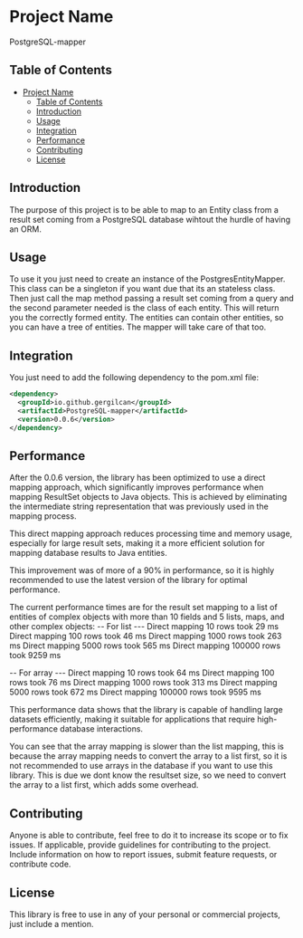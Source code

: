 # Project Name

PostgreSQL-mapper

## Table of Contents

- [Project Name](#project-name)
  - [Table of Contents](#table-of-contents)
  - [Introduction](#introduction)
  - [Usage](#usage)
  - [Integration](#integration)
  - [Performance](#performance)
  - [Contributing](#contributing)
  - [License](#license)

## Introduction

The purpose of this project is to be able to map to an Entity class from a result set coming from a PostgreSQL database wihtout the hurdle of having an ORM.

## Usage

To use it you just need to create an instance of the PostgresEntityMapper. This class can be a singleton if you want due that its an stateless class.
Then just call the map method passing a result set coming from a query and the second parameter needed is the class of each entity. This will return you the correctly formed
entity.
The entities can contain other entities, so you can have a tree of entities. The mapper will take care of that too.

## Integration

You just need to add the following dependency to the pom.xml file:

```xml
<dependency>
  <groupId>io.github.gergilcan</groupId>
  <artifactId>PostgreSQL-mapper</artifactId>
  <version>0.0.6</version>
</dependency>
```

## Performance

After the 0.0.6 version, the library has been optimized to use a direct mapping approach, which significantly improves performance when mapping ResultSet objects to Java objects. This is achieved by eliminating the intermediate string representation that was previously used in the mapping process.

This direct mapping approach reduces processing time and memory usage, especially for large result sets, making it a more efficient solution for mapping database results to Java entities.

This improvement was of more of a 90% in performance, so it is highly recommended to use the latest version of the library for optimal performance.

The current performance times are for the result set mapping to a list of entities of complex objects with more than 10 fields and 5 lists, maps, and other complex objects:
-- For list ---
Direct mapping 10 rows took 29 ms
Direct mapping 100 rows took 46 ms
Direct mapping 1000 rows took 263 ms
Direct mapping 5000 rows took 565 ms
Direct mapping 100000 rows took 9259 ms

-- For array ---
Direct mapping 10 rows took 64 ms
Direct mapping 100 rows took 76 ms
Direct mapping 1000 rows took 313 ms
Direct mapping 5000 rows took 672 ms
Direct mapping 100000 rows took 9595 ms

This performance data shows that the library is capable of handling large datasets efficiently, making it suitable for applications that require high-performance database interactions.

You can see that the array mapping is slower than the list mapping, this is because the array mapping needs to convert the array to a list first, so it is not recommended to use arrays in the database if you want to use this library. This is due we dont know the resultset size, so we need to convert the array to a list first, which adds some overhead.

## Contributing

Anyone is able to contribute, feel free to do it to increase its scope or to fix issues. If applicable, provide guidelines for contributing to the project. Include information on how to report issues, submit feature requests, or contribute code.

## License

This library is free to use in any of your personal or commercial projects, just include a mention.

```

```
